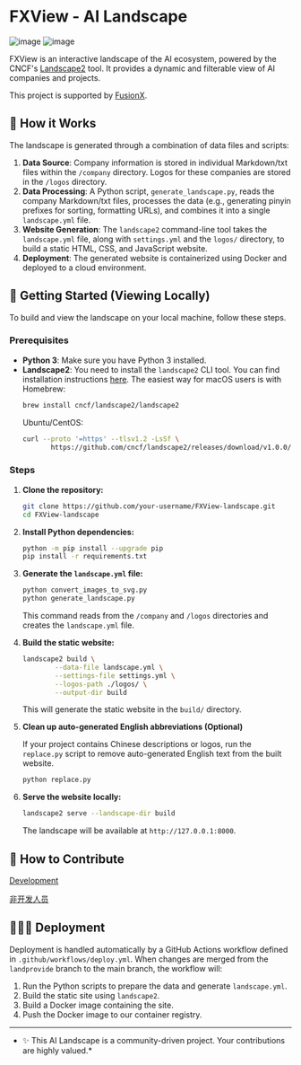 #  FXView - AI Landscape

![image](https://img.shields.io/badge/license-MIT-green)  ![image](https://img.shields.io/badge/contributors-5-blue)  

FXView is an interactive landscape of the AI ecosystem, powered by the CNCF's [Landscape2](https://github.com/cncf/landscape2) tool. It provides a dynamic and filterable view of AI companies and projects.

This project is supported by [FusionX](https://www.fusionx.net/).

## 🚀 How it Works

The landscape is generated through a combination of data files and scripts:

1.  **Data Source**: Company information is stored in individual Markdown/txt files within the `/company` directory. Logos for these companies are stored in the `/logos` directory.
2.  **Data Processing**: A Python script, `generate_landscape.py`, reads the company Markdown/txt files, processes the data (e.g., generating pinyin prefixes for sorting, formatting URLs), and combines it into a single `landscape.yml` file.
3.  **Website Generation**: The `landscape2` command-line tool takes the `landscape.yml` file, along with `settings.yml` and the `logos/` directory, to build a static HTML, CSS, and JavaScript website.
4.  **Deployment**: The generated website is containerized using Docker and deployed to a cloud environment.

## 🙋‍ Getting Started (Viewing Locally)

To build and view the landscape on your local machine, follow these steps.

### Prerequisites

- **Python 3**: Make sure you have Python 3 installed.
- **Landscape2**: You need to install the `landscape2` CLI tool. You can find installation instructions [here](https://github.com/cncf/landscape2#installation). The easiest way for macOS users is with Homebrew:
  ```bash
  brew install cncf/landscape2/landscape2
  ```
  Ubuntu/CentOS: 
   ```bash
  curl --proto '=https' --tlsv1.2 -LsSf \
          https://github.com/cncf/landscape2/releases/download/v1.0.0/landscape2-installer.sh | sh
  ```
  

### Steps

1.  **Clone the repository:**
    ```bash
    git clone https://github.com/your-username/FXView-landscape.git
    cd FXView-landscape
    ```

2.  **Install Python dependencies:**
    ```bash
    python -m pip install --upgrade pip
    pip install -r requirements.txt
    ```

3.  **Generate the `landscape.yml` file:**
    ```bash
    python convert_images_to_svg.py
    python generate_landscape.py
    ```
    This command reads from the `/company` and `/logos` directories and creates the `landscape.yml` file.

4.  **Build the static website:**
    ```bash
    landscape2 build \
            --data-file landscape.yml \
            --settings-file settings.yml \
            --logos-path ./logos/ \
            --output-dir build
    ```
    This will generate the static website in the `build/` directory.

5.  **Clean up auto-generated English abbreviations (Optional)**
    
    If your project contains Chinese descriptions or logos, run the `replace.py` script to remove auto-generated English text from the built website.
    ```bash
    python replace.py
    ```

6.  **Serve the website locally:**
    ```bash
    landscape2 serve --landscape-dir build
    ```
    The landscape will be available at `http://127.0.0.1:8000`.

## 🤝 How to Contribute

[Development](https://github.com/Ada-pro/FXView/blob/main/doc/Contribution_development.md)

[非开发人员](https://github.com/Ada-pro/FXView/blob/main/doc/%E5%A6%82%E4%BD%95%E5%8F%82%E4%B8%8E%E8%B4%A1%E7%8C%AE_%E9%9D%9E%E6%8A%80%E6%9C%AF.md)


## 👨🏽‍💻 Deployment

Deployment is handled automatically by a GitHub Actions workflow defined in `.github/workflows/deploy.yml`. When changes are merged from the `landprovide` branch to the main branch, the workflow will:

1.  Run the Python scripts to prepare the data and generate `landscape.yml`.
2.  Build the static site using `landscape2`.
3.  Build a Docker image containing the site.
4.  Push the Docker image to our container registry.

---
* ✨ This AI Landscape is a community-driven project. Your contributions are highly valued.*
